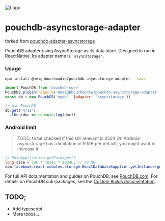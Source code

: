 ![Logo](https://raw.githubusercontent.com/stockulus/pouchdb-react-native/master/static/pouchdb-react-native.png)

pouchdb-asyncstorage-adapter
======

forked from [pouchdb-adapter-asyncstorage](https://github.com/seigel/pouchdb-react-native/tree/master/packages/pouchdb-adapter-asyncstorage)


PouchDB adapter using AsyncStorage as its data store. Designed to run in ReactNative. Its adapter name is `'asyncstorage'`.

### Usage

```bash
npm install @neighbourhoodie/pouchdb-asyncstorage-adapter --save
```

```js
import PouchDB from 'pouchdb-core'
PouchDB.plugin(require('@neighbourhoodie/pouchdb-asyncstorage-adapter').default)
const db = new PouchDB('mydb', {adapter: 'asyncstorage'})

// use PouchDB
db.get('4711')
  .then(doc => console.log(doc))

```

### Android limit
> TODO: to be checked if this still relevant in 2024 
On Android asyncstorage has a limitation of 6 MB per default, you might want to increase it

```java
// MainApplication.getPackages()
long size = 50L * 1024L * 1024L; // 50 MB
com.facebook.react.modules.storage.ReactDatabaseSupplier.getInstance(getApplicationContext()).setMaximumSize(size);
```

For full API documentation and guides on PouchDB, see [PouchDB.com](http://pouchdb.com/). For details on PouchDB sub-packages, see the [Custom Builds documentation](http://pouchdb.com/custom.html).




## TODO;
- Add typescript
- More todos....